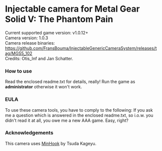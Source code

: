 Injectable camera for Metal Gear Solid V: The Phantom Pain
============================

Current supported game version: v1.0.12+  
Camera version: 1.0.3  
Camera release binaries: https://github.com/FransBouma/InjectableGenericCameraSystem/releases/tag/MGS5_102   
Credits: Otis_Inf and Jan Schatter.

### How to use
Read the enclosed readme.txt for details, really! Run the game as **administrator** otherwise it won't work.

### EULA
To use these camera tools, you have to comply to the following:
If you ask me a question which is answered in the enclosed readme.txt, so i.o.w. you didn't read it at all, 
you owe me a new AAA game. Easy, right? 

### Acknowledgements
This camera uses [MinHook](https://github.com/TsudaKageyu/minhook) by Tsuda Kageyu.
